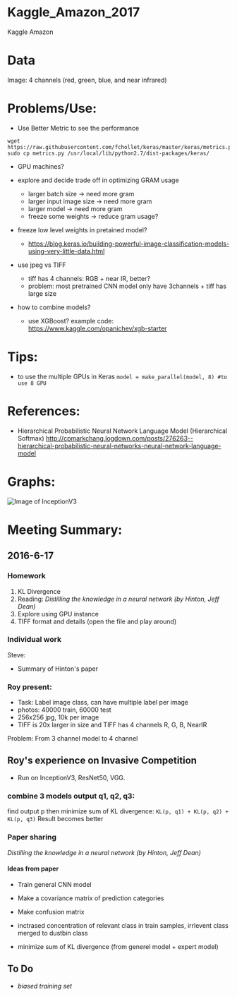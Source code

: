# Kaggle_Amazon_2017
Kaggle Amazon

# Data

Image: 4 channels (red, green, blue, and near infrared)

# Problems/Use:
- Use Better Metric to see the performance
```
wget https://raw.githubusercontent.com/fchollet/keras/master/keras/metrics.py
sudo cp metrics.py /usr/local/lib/python2.7/dist-packages/keras/
```

- GPU machines?

- explore and decide trade off in optimizing GRAM usage
  - larger batch size -> need more gram
  - larger input image size -> need more gram
  - larger model -> need more gram
  - freeze some weights -> reduce gram usage?

- freeze low level weights in pretained model?
  - https://blog.keras.io/building-powerful-image-classification-models-using-very-little-data.html

- use jpeg vs TIFF
  - tiff has 4 channels: RGB + near IR, better?
  - problem: most pretrained CNN model only have 3channels + tiff has large size

- how to combine models?
  - use XGBoost? example code: https://www.kaggle.com/opanichev/xgb-starter
  
# Tips:

- to use the multiple GPUs in Keras
```model = make_parallel(model, 8) #to use 8 GPU```

# References:
- Hierarchical Probabilistic Neural Network Language Model (Hierarchical Softmax)
http://cpmarkchang.logdown.com/posts/276263--hierarchical-probabilistic-neural-networks-neural-network-language-model

# Graphs:
![Image of InceptionV3](https://media.licdn.com/mpr/mpr/AAEAAQAAAAAAAAzbAAAAJGI1MzE2MDA2LTkxY2EtNDk3OC1hM2RjLWM0YTljNDIxMDQ1Zg.png)

# Meeting Summary:

## 2016-6-17

### Homework

1. KL Divergence
2. Reading: *Distilling the knowledge in a neural network (by Hinton, Jeff Dean)*
3. Explore using GPU instance
4. TIFF format and details (open the file and play around)

### Individual work

Steve:
- Summary of Hinton's paper

### Roy present:
- Task: Label image class, can have multiple label per image
- photos: 40000 train, 60000 test
- 256x256 jpg, 10k per image
- TIFF is 20x larger in size and TIFF has 4 channels
R, G, B, NearIR

Problem:
From 3 channel model to 4 channel

## Roy's experience on Invasive Competition

- Run on InceptionV3, ResNet50, VGG.

### combine 3 models output q1, q2, q3:

find output p then minimize sum of KL divergence:
``` KL(p, q1) + KL(p, q2) + KL(p, q3) ```
Result becomes better

### Paper sharing

*Distilling the knowledge in a neural network (by Hinton, Jeff Dean)*

#### Ideas from paper

- Train general CNN model
- Make a covariance matrix of prediction categories
- Make confusion matrix
- inctrased concentration of relevant class in train samples, irrlevent class merged to dustbin class

- minimize sum of KL divergence (from generel model + expert model)

## To Do
- *biased training set*
